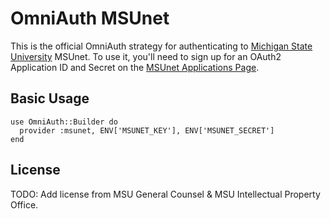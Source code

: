 # OmniAuth MSUnet

This is the official OmniAuth strategy for authenticating to [Michigan State University](http://www.msu.edu) MSUnet. To
use it, you'll need to sign up for an OAuth2 Application ID and Secret
on the [MSUnet Applications Page](https://oauth.msu.edu/settings/applications).

## Basic Usage

    use OmniAuth::Builder do
      provider :msunet, ENV['MSUNET_KEY'], ENV['MSUNET_SECRET']
    end

## License

TODO: Add license from MSU General Counsel & MSU Intellectual Property Office.

